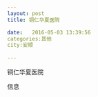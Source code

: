 ```yaml
--- 
layout: post 
title: 铜仁华夏医院

date:   2016-05-03 13:39:56 
categories:其他  
city:安顺
  
--- 
```

   
铜仁华夏医院

信息

